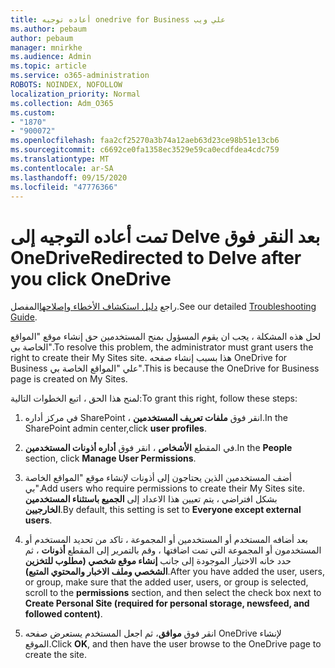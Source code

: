 ```yaml
---
title: أعاده توجيه onedrive for Business علي ويب
ms.author: pebaum
author: pebaum
manager: mnirkhe
ms.audience: Admin
ms.topic: article
ms.service: o365-administration
ROBOTS: NOINDEX, NOFOLLOW
localization_priority: Normal
ms.collection: Adm_O365
ms.custom:
- "1870"
- "900072"
ms.openlocfilehash: faa2cf25270a3b74a12aeb63d23ce98b51e13cb6
ms.sourcegitcommit: c6692ce0fa1358ec3529e59ca0ecdfdea4cdc759
ms.translationtype: MT
ms.contentlocale: ar-SA
ms.lasthandoff: 09/15/2020
ms.locfileid: "47776366"
---
```

# <a name="redirected-to-delve-after-you-click-onedrive"></a><span data-ttu-id="e9d34-102">تمت أعاده التوجيه إلى Delve بعد النقر فوق OneDrive</span><span class="sxs-lookup"><span data-stu-id="e9d34-102">Redirected to Delve after you click OneDrive</span></span>

<span data-ttu-id="e9d34-103">راجع [دليل استكشاف الأخطاء وإصلاحها](https://docs.microsoft.com/sharepoint/support/sites/troubleshooting-guide-for-sites-stopped-at-provisioning)المفصل.</span><span class="sxs-lookup"><span data-stu-id="e9d34-103">See our detailed [Troubleshooting Guide](https://docs.microsoft.com/sharepoint/support/sites/troubleshooting-guide-for-sites-stopped-at-provisioning).</span></span>

<span data-ttu-id="e9d34-104">لحل هذه المشكلة ، يجب ان يقوم المسؤول بمنح المستخدمين حق إنشاء موقع "المواقع الخاصة بي".</span><span class="sxs-lookup"><span data-stu-id="e9d34-104">To resolve this problem, the administrator must grant users the right to create their My Sites site.</span></span> <span data-ttu-id="e9d34-105">هذا بسبب إنشاء صفحه OneDrive for Business علي "المواقع الخاصة بي".</span><span class="sxs-lookup"><span data-stu-id="e9d34-105">This is because the OneDrive for Business page is created on My Sites.</span></span>

<span data-ttu-id="e9d34-106">لمنح هذا الحق ، اتبع الخطوات التالية:</span><span class="sxs-lookup"><span data-stu-id="e9d34-106">To grant this right, follow these steps:</span></span>

1. <span data-ttu-id="e9d34-107">في مركز أداره SharePoint ، انقر فوق **ملفات تعريف المستخدمين**.</span><span class="sxs-lookup"><span data-stu-id="e9d34-107">In the SharePoint admin center,click **user profiles**.</span></span>

2. <span data-ttu-id="e9d34-108">في المقطع **الأشخاص** ، انقر فوق **أداره أذونات المستخدمين**.</span><span class="sxs-lookup"><span data-stu-id="e9d34-108">In the **People** section, click **Manage User Permissions**.</span></span>

3. <span data-ttu-id="e9d34-109">أضف المستخدمين الذين يحتاجون إلى أذونات لإنشاء موقع "المواقع الخاصة بي".</span><span class="sxs-lookup"><span data-stu-id="e9d34-109">Add users who require permissions to create their My Sites site.</span></span> <span data-ttu-id="e9d34-110">بشكل افتراضي ، يتم تعيين هذا الاعداد إلى **الجميع باستثناء المستخدمين الخارجيين**.</span><span class="sxs-lookup"><span data-stu-id="e9d34-110">By default, this setting is set to **Everyone except external users**.</span></span>

4. <span data-ttu-id="e9d34-111">بعد أضافه المستخدم أو المستخدمين أو المجموعة ، تاكد من تحديد المستخدم أو المستخدمون أو المجموعة التي تمت اضافتها ، وقم بالتمرير إلى المقطع **أذونات** ، ثم حدد خانه الاختيار الموجودة إلى جانب **إنشاء موقع شخصي (مطلوب للتخزين الشخصي وملف الاخبار والمحتوي المتبع)**.</span><span class="sxs-lookup"><span data-stu-id="e9d34-111">After you have added the user, users, or group, make sure that the added user, users, or group is selected, scroll to the **permissions** section, and then select the check box next to **Create Personal Site (required for personal storage, newsfeed, and followed content)**.</span></span>

5. <span data-ttu-id="e9d34-112">انقر فوق **موافق**، ثم اجعل المستخدم يستعرض صفحه OneDrive لإنشاء الموقع.</span><span class="sxs-lookup"><span data-stu-id="e9d34-112">Click **OK**, and then have the user browse to the OneDrive page to create the site.</span></span>
